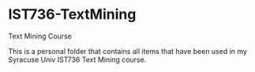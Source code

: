 # IST736-TextMining
Text Mining Course

This is a personal folder that contains all items that have been used in my Syracuse Univ IST736 Text Mining course. 
